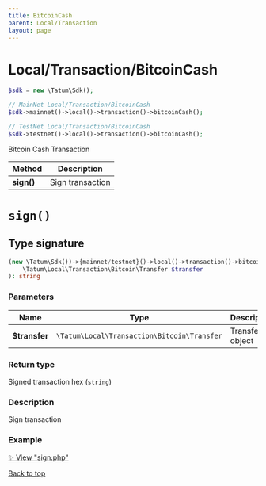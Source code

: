 ```yaml
---
title: BitcoinCash
parent: Local/Transaction
layout: page
---
```


# Local/Transaction/BitcoinCash

```php
$sdk = new \Tatum\Sdk();

// MainNet Local/Transaction/BitcoinCash
$sdk->mainnet()->local()->transaction()->bitcoinCash();

// TestNet Local/Transaction/BitcoinCash
$sdk->testnet()->local()->transaction()->bitcoinCash();
```

Bitcoin Cash Transaction

Method | Description
------------- | -------------
[**sign()**](#sign) | Sign transaction

# `sign()`

## Type signature

```php
(new \Tatum\Sdk())->{mainnet/testnet}()->local()->transaction()->bitcoinCash()->sign(
    \Tatum\Local\Transaction\Bitcoin\Transfer $transfer
): string
```

### Parameters

Name | Type | Description  | Notes
------------- | ------------- | ------------- | -------------
**$transfer** | `\Tatum\Local\Transaction\Bitcoin\Transfer` | Transfer object | 

### Return type

Signed transaction hex (`string`)

### Description

Sign transaction

### Example

[✨ View "sign.php"](https://github.com/tatumio/tatum-php/blob/master/examples/Local/Transaction/BitcoinCash/sign.php)

[Back to top](#top)

